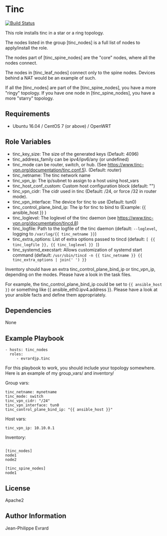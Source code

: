 Tinc
====

[![Build Status](https://travis-ci.org/evrardjp/ansible-tinc.svg?branch=master)](https://travis-ci.org/evrardjp/ansible-tinc)

This role installs tinc in a star or a ring topology.

The nodes listed in the group [tinc_nodes] is a full list of nodes to apply/install the role.

The nodes part of [tinc_spine_nodes] are the "core" nodes, where all the nodes connect.

The nodes in [tinc_leaf_nodes] connect only to the spine nodes.  Devices behind a NAT would be an example of such.

If all the [tinc_nodes] are part of the [tinc_spine_nodes], you have a more "ringy" topology. If you have one node in [tinc_spine_nodes], you have a more "starry" topology.

Requirements
------------

* Ubuntu 16.04 / CentOS 7 (or above) / OpenWRT

Role Variables
--------------

* tinc_key_size: The size of the generated keys (Default: 4096)
* tinc_address_family can be ipv4/ipv6/any (or undefined)
* tinc_mode can be router, switch, or hub. (See https://www.tinc-vpn.org/documentation/tinc.conf.5). (Default: router)
* tinc_netname: The tinc network name
* tinc_vpn_ip: The ip/subnet to assign to a host using host_vars
* tinc_host_conf_custom: Custom host configuration block (default: "")
* tinc_vpn_cidr: The cidr used in tinc (Default: /24, or force /32 in router mode).
* tinc_vpn_interface: The device for tinc to use (Default: tun0)
* tinc_control_plane_bind_ip: The ip for tinc to bind to (Example: {{ ansible_host }} )
* tinc_loglevel: The loglevel of the tinc daemon (see https://www.tinc-vpn.org/documentation/tincd.8)
* tinc_logfile: Path to the logfile of the tinc daemon (default: `--loglevel`, logging to `/var/log/{{ tinc_netname }}`)
* tinc_extra_options: List of extra options passed to tincd (default: `[ {{ tinc_logfile }}, {{ tinc_loglevel }} ]`)
* tinc_systemd_execstart: Allows customization of systemd start command (default: `/usr/sbin/tincd -n {{ tinc_netname }} {{ tinc_extra_options | join(' ') }}`

Inventory should have an extra tinc_control_plane_bind_ip or tinc_vpn_ip,
depending on the modes. Please have a look in the task files.

For example, the tinc_control_plane_bind_ip could be set to
`{{ ansible_host }}` or something like {{ ansible_eth0.ipv4.address }}.
Please have a look at your ansible facts and define them appropriately.

Dependencies
------------

None

Example Playbook
----------------

    - hosts: tinc_nodes
      roles:
         - evrardjp.tinc

For this playbook to work, you should include your topology somewhere.
Here is an example of my group_vars/ and inventory/

Group vars:

    tinc_netname: mynetname
    tinc_mode: switch
    tinc_vpn_cidr: "/24"
    tinc_vpn_interface: tun0
    tinc_control_plane_bind_ip: "{{ ansible_host }}"

Host vars:

    tinc_vpn_ip: 10.10.0.1

Inventory:

```

[tinc_nodes]
node1
node2

[tinc_spine_nodes]
node1
```


License
-------

Apache2

Author Information
------------------

Jean-Philippe Evrard <jean-philippe at evrard dot me>
